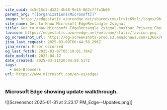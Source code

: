 ```yaml
---
site_uuid: 4c5d15c3-d122-4b48-9e15-862cfffe3b60
parent_org: "[[organizations/Microsoft]]"
image: https://edgestatic.azureedge.net/shared/cms/lrs1c69a1j/logos/9bf02dd94ea34924aa15548eef82ed24-png-w231.webp
site_name: Get to Know Microsoft EdgeRectangle 2signal
title: Get to Know Microsoft EdgeRectangle 2signal-boxYour Privacy Choices Opt-Out IconYour Privacy Choices Opt-Out Icon
favicon: https://edgestatic.azureedge.net/welcome/static/favicon.png
og_screenshot_url: https://og-screenshots-prod.s3.amazonaws.com/1366x768/80/false/76ba71ece8c53c686d8b27f4046552c41a072811cf81cc488e322095c192e981.jpeg
jina_last_request: 2025-03-09T06:44:58.296Z
jina_error: Error occurred
og_last_fetch: 2025-03-07T05:19:01.784Z
date_modified: 2025-04-12
date_created: 2025-03-31T20:44:50.517Z
tags:
  - Web-Browsers
url: https://www.microsoft.com/en-us/edge/
---
```













































### Microsoft Edge showing update walkthrough. 
![[Screenshot 2025-01-31 at 2.23.17 PM_Edge--Updates.png]]
